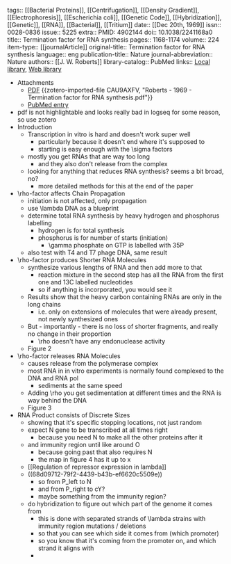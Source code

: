 tags:: [[Bacterial Proteins]], [[Centrifugation]], [[Density Gradient]], [[Electrophoresis]], [[Escherichia coli]], [[Genetic Code]], [[Hybridization]], [[Genetic]], [[RNA]], [[Bacterial]], [[Tritium]]
date:: [[Dec 20th, 1969]]
issn:: 0028-0836
issue:: 5225
extra:: PMID: 4902144
doi:: 10.1038/2241168a0
title:: Termination factor for RNA synthesis
pages:: 1168-1174
volume:: 224
item-type:: [[journalArticle]]
original-title:: Termination factor for RNA synthesis
language:: eng
publication-title:: Nature
journal-abbreviation:: Nature
authors:: [[J. W. Roberts]]
library-catalog:: PubMed
links:: [Local library](zotero://select/library/items/BQNL35PS), [Web library](https://www.zotero.org/users/6106196/items/BQNL35PS)

- Attachments
	- [PDF](zotero://select/library/items/CAU9AXFV) {{zotero-imported-file CAU9AXFV, "Roberts - 1969 - Termination factor for RNA synthesis.pdf"}}
	- [PubMed entry](http://www.ncbi.nlm.nih.gov/pubmed/4902144)
- pdf is not highlightable and looks really bad in logseq for some reason, so use zotero
- Introduction
	- Transcription in vitro is hard and doesn't work super well
		- particularly because it doesn't end where it's supposed to
		- starting is easy enough with the \sigma factors
	- mostly you get RNAs that are way too long
		- and they also don't release from the complex
	- looking for anything that reduces RNA synthesis? seems a bit broad, no?
		- more detailed methods for this at the end of the paper
- \rho\-factor affects Chain Propagation
	- initiation is not affected, only propagation
	- use \lambda DNA as a blueprint
	- determine total RNA synthesis by heavy hydrogen and phosphorus labelling
		- hydrogen is for total synthesis
		- phosphorus is for number of starts (initiation)
			- \gamma phosphate on GTP is labelled with 35P
	- also test with T4 and T7 phage DNA, same result
- \rho-factor produces Shorter RNA Molecules
	- synthesize various lengths of RNA and then add more to that
		- reaction mixture in the second step has all the RNA from the first one and 13C labelled nucleotides
		- so if anything is incorporated, you would see it
	- Results show that the heavy carbon containing RNAs are only in the long chains
		- i.e. only on extensions of molecules that were already present, not newly synthesized ones
	- But - importantly - there is no loss of shorter fragments, and really no change in their proportion
		- \rho doesn't have any endonuclease activity
	- Figure 2
- \rho-factor releases RNA Molecules
	- causes release from the polymerase complex
	- most RNA in in vitro experiments is normally found complexed to the DNA and RNA pol
		- sediments at the same speed
	- Adding \rho you get sedimentation at different times and the RNA is way behind the DNA
	- Figure 3
- RNA Product consists of Discrete Sizes
	- showing that it's specific stopping locations, not just random
	- expect N gene to be transcribed at all times right
		- because you need N to make all the other proteins after it
	- and immunity region until like around O
		- because going past that also requires N
		- the map in figure 4 has it up to x
	- [[Regulation of repressor expression in lambda]]
	- ((68d09712-79f2-4439-b43b-ef6620c5509e))
		- so from P_left to N
		- and from P_right to cY?
		- maybe something from the immunity region?
	- do hybridization to figure out which part of the genome it comes from
		- this is done with separated strands of \lambda strains with immunity region mutations / deletions
		- so that you can see which side it comes from (which promoter)
		- so you know that it's coming from the promoter on, and which strand it aligns with
		-